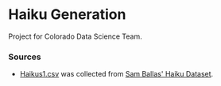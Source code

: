 # Haiku Generation

Project for Colorado Data Science Team.

### Sources
- [Haikus1.csv](https://github.com/nivethakesavan2203/haiku-generation/blob/main/Datasets/Haikus1.csv) was collected from [Sam Ballas' Haiku Dataset](https://github.com/sballas8/PoetRNN/blob/master/data/haikus.csv).